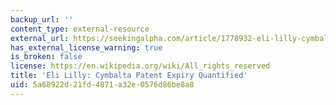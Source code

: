 ```yaml
---
backup_url: ''
content_type: external-resource
external_url: https://seekingalpha.com/article/1778932-eli-lilly-cymbalta-patent-expiry-quantified
has_external_license_warning: true
is_broken: false
license: https://en.wikipedia.org/wiki/All_rights_reserved
title: 'Eli Lilly: Cymbalta Patent Expiry Quantified'
uid: 5a68922d-21fd-4871-a32e-0576d86be8a8
---
```

